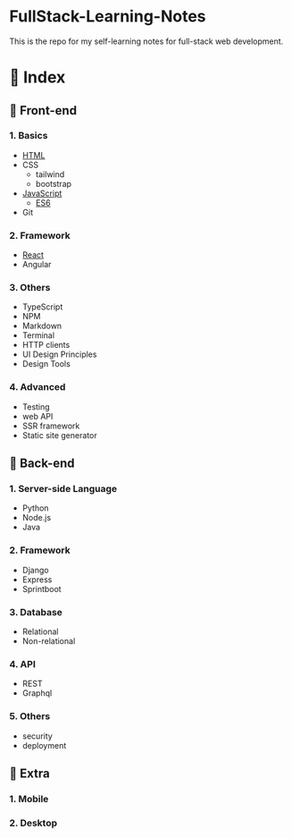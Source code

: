 # FullStack-Learning-Notes
This is the repo for my self-learning notes for full-stack web development.

# 📌 Index  
## 🌻 Front-end
### 1. Basics
- [HTML](front-end/HTML.md)
- CSS
  - tailwind
  - bootstrap
- [JavaScript](front-end/JavaScript.md)
  - [ES6](front-end/ES6.md)
- Git 


### 2. Framework
- [React](front-end/React.md)
- Angular

### 3. Others
- TypeScript
- NPM
- Markdown
- Terminal
- HTTP clients
- UI Design Principles
- Design Tools

### 4. Advanced
- Testing
- web API
- SSR framework
- Static site generator

## 🌻 Back-end
### 1. Server-side Language
- Python
- Node.js
- Java

### 2. Framework
- Django
- Express
- Sprintboot

### 3. Database
- Relational
- Non-relational

### 4. API
- REST
- Graphql

### 5. Others
- security
- deployment
  

## 🌻 Extra
### 1. Mobile

### 2. Desktop

